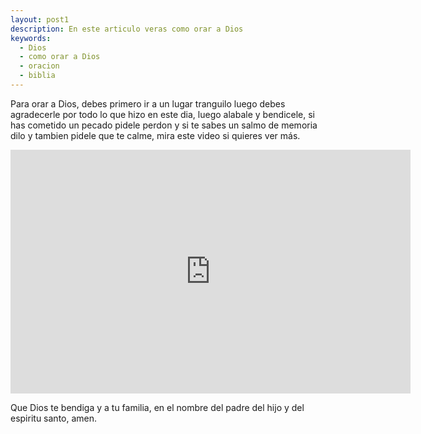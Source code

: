 ```yaml
---
layout: post1
description: En este articulo veras como orar a Dios
keywords:
  - Dios
  - como orar a Dios
  - oracion
  - biblia
---
```


Para orar a Dios, debes primero ir a un lugar tranguilo luego debes agradecerle por todo lo que hizo en este dia, luego alabale y bendicele, si has cometido un pecado pidele perdon y si te sabes un salmo de memoria dilo y tambien pidele que te calme, mira este video si quieres ver más.

<div class='embed-container'>
  <iframe title="video" width="640" height="390" src="https://www.youtube.com/embed/cjsq2rDuZ50" frameborder="0" allowfullscreen></iframe>
</div>

Que Dios te bendiga y a tu familia, en el nombre del padre del hijo y del espiritu santo, amen.
